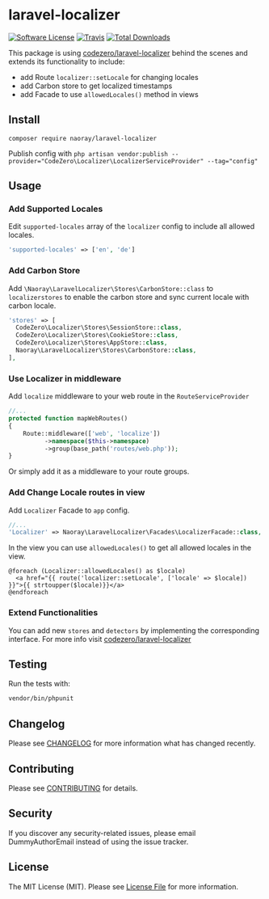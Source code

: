 # laravel-localizer

[![Software License](https://img.shields.io/badge/license-MIT-brightgreen.svg?style=flat-square)](LICENSE.md)
[![Travis](https://img.shields.io/travis/naoray/laravel-localizer.svg?style=flat-square)]()
[![Total Downloads](https://img.shields.io/packagist/dt/naoray/laravel-localizer.svg?style=flat-square)](https://packagist.org/packages/naoray/laravel-localizer)

This package is using [codezero/laravel-localizer](https://github.com/codezero-be/laravel-localizer) behind the scenes and extends its functionality to include:
- add Route `localizer::setLocale` for changing locales
- add Carbon store to get localized timestamps
- add Facade to use `allowedLocales()` method in views

## Install
`composer require naoray/laravel-localizer`

Publish config with `php artisan vendor:publish --provider="CodeZero\Localizer\LocalizerServiceProvider" --tag="config"`

## Usage
### Add Supported Locales
Edit `supported-locales` array of the `localizer` config to include all allowed locales.

```php
'supported-locales' => ['en', 'de']
```

### Add Carbon Store
Add `\Naoray\LaravelLocalizer\Stores\CarbonStore::class` to `localizerstores` to enable the carbon store and sync current locale with carbon locale.

```php
'stores' => [
  CodeZero\Localizer\Stores\SessionStore::class,
  CodeZero\Localizer\Stores\CookieStore::class,
  CodeZero\Localizer\Stores\AppStore::class,
  Naoray\LaravelLocalizer\Stores\CarbonStore::class,
],
```

### Use Localizer in middleware
Add `localize` middleware to your web route in the `RouteServiceProvider`

```php
//...
protected function mapWebRoutes()
{
    Route::middleware(['web', 'localize'])
          ->namespace($this->namespace)
          ->group(base_path('routes/web.php'));
}
```

Or simply add it as a middleware to your route groups.

### Add Change Locale routes in view
Add `Localizer` Facade to `app` config.

```php
//...
'Localizer' => Naoray\LaravelLocalizer\Facades\LocalizerFacade::class,
```

In the view you can use `allowedLocales()` to get all allowed locales in the view.

```blade
@foreach (Localizer::allowedLocales() as $locale)
  <a href="{{ route('localizer::setLocale', ['locale' => $locale]) }}">{{ strtoupper($locale)}}</a>
@endforeach
```

### Extend Functionalities
You can add new `stores` and `detectors` by implementing the corresponding interface. For more info visit [codezero/laravel-localizer](https://github.com/codezero-be/laravel-localizer#drivers)

## Testing
Run the tests with:

``` bash
vendor/bin/phpunit
```

## Changelog
Please see [CHANGELOG](CHANGELOG.md) for more information what has changed recently.

## Contributing
Please see [CONTRIBUTING](CONTRIBUTING.md) for details.

## Security
If you discover any security-related issues, please email DummyAuthorEmail instead of using the issue tracker.

## License
The MIT License (MIT). Please see [License File](/LICENSE.md) for more information.